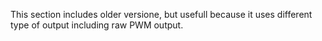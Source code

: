 
This section includes older versione, but usefull because it uses different type of output including raw PWM output.
